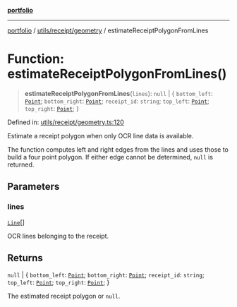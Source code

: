 [**portfolio**](../../../../README.md)

***

[portfolio](../../../../modules.md) / [utils/receipt/geometry](../README.md) / estimateReceiptPolygonFromLines

# Function: estimateReceiptPolygonFromLines()

> **estimateReceiptPolygonFromLines**(`lines`): `null` \| \{ `bottom_left`: [`Point`](../../../geometry/basic/interfaces/Point.md); `bottom_right`: [`Point`](../../../geometry/basic/interfaces/Point.md); `receipt_id`: `string`; `top_left`: [`Point`](../../../geometry/basic/interfaces/Point.md); `top_right`: [`Point`](../../../geometry/basic/interfaces/Point.md); \}

Defined in: [utils/receipt/geometry.ts:120](https://github.com/tnorlund/Portfolio/blob/93c748c3ed7295da909183e8bd28f44fd75e1936/portfolio/utils/receipt/geometry.ts#L120)

Estimate a receipt polygon when only OCR line data is available.

The function computes left and right edges from the lines and uses
those to build a four point polygon. If either edge cannot be
determined, `null` is returned.

## Parameters

### lines

[`Line`](../../../../types/api/interfaces/Line.md)[]

OCR lines belonging to the receipt.

## Returns

`null` \| \{ `bottom_left`: [`Point`](../../../geometry/basic/interfaces/Point.md); `bottom_right`: [`Point`](../../../geometry/basic/interfaces/Point.md); `receipt_id`: `string`; `top_left`: [`Point`](../../../geometry/basic/interfaces/Point.md); `top_right`: [`Point`](../../../geometry/basic/interfaces/Point.md); \}

The estimated receipt polygon or `null`.
